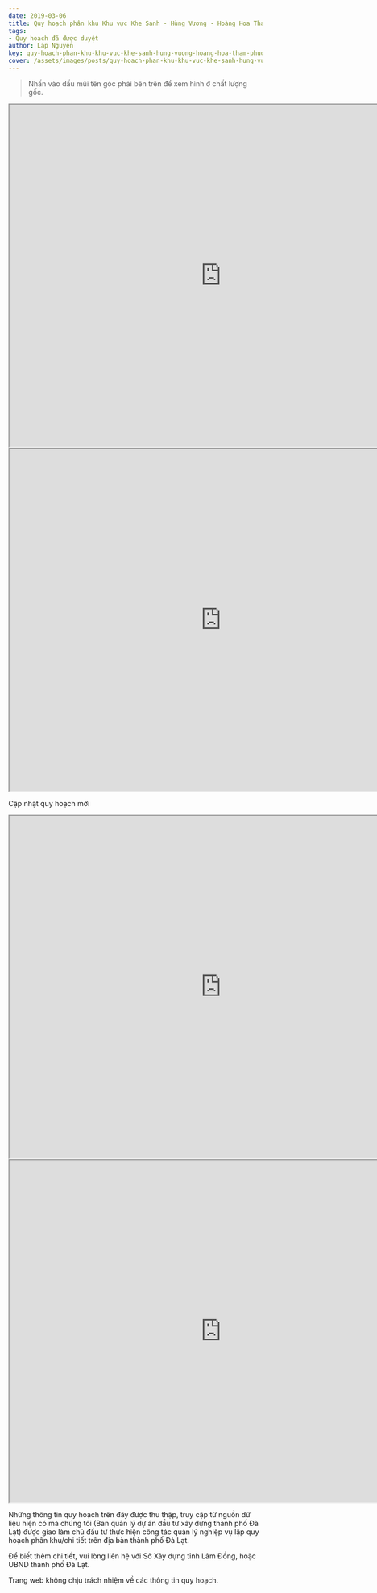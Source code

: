 ```yaml
---
date: 2019-03-06
title: Quy hoạch phân khu Khu vực Khe Sanh - Hùng Vương - Hoàng Hoa Thám (Khu B1), phường 10, thành phố Đà Lạt
tags:
- Quy hoạch đã được duyệt
author: Lap Nguyen
key: quy-hoach-phan-khu-khu-vuc-khe-sanh-hung-vuong-hoang-hoa-tham-phuong-10-thanh-pho-da-lat
cover: /assets/images/posts/quy-hoach-phan-khu-khu-vuc-khe-sanh-hung-vuong-hoang-hoa-tham-phuong-10-thanh-pho-da-lat.png
---
```


> Nhấn vào dấu mũi tên góc phải bên trên để xem hình ở chất lượng gốc. 
<iframe src="https://drive.google.com/file/d/1A8t-JJtqEK5MvIx5XUefRCwAv45mJKVj/preview" width="840" height="680"></iframe>

<iframe src="https://drive.google.com/file/d/1FOh9C3kueKijARO0SD8jEbeR_xcgU8z1/preview" width="840" height="680"></iframe>

Cập nhật quy hoạch mới

<iframe src="https://drive.google.com/file/d/1hXfaUSMcOZL8cWg00IITi0iyIh1C6a0k/preview" width="840" height="680"></iframe>

<iframe src="https://drive.google.com/file/d/1QGMOBFtTTYQuMJGkevWfDOAwaMUeurxT/preview" width="840" height="680"></iframe>

Những thông tin quy hoạch trên đây được thu thập, truy cập từ nguồn dữ liệu hiện có mà chúng tôi 
(Ban quản lý dự án đầu tư xây dựng thành phố Đà Lạt) được giao làm chủ đầu tư thực hiện công tác quản lý nghiệp vụ 
lập quy hoạch phân khu/chi tiết trên địa bàn thành phố Đà Lạt.

Để biết thêm chi tiết, vui lòng liên hệ với Sở Xây dựng tỉnh Lâm Đồng, hoặc UBND thành phố Đà Lạt.

Trang web không chịu trách nhiệm về các thông tin quy hoạch.